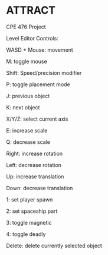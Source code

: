 # ATTRACT
CPE 476 Project

Level Editor Controls:

WASD + Mouse: movement

M: toggle mouse

Shift: Speed/precision modifier


P: toggle placement mode


J: previous object

K: next object


X/Y/Z: select current axis


E: increase scale

Q: decrease scale


Right: increase rotation

Left: decrease rotation


Up: increase translation

Down: decrease translation


1: set player spawn

2: set spaceship part


3: toggle magnetic

4: toggle deadly


Delete: delete currently selected object
